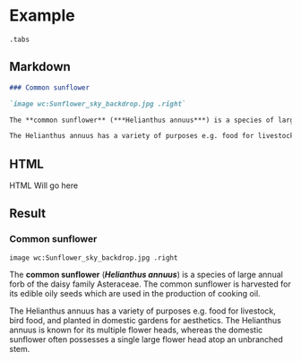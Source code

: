 
# Example
`.tabs`

## Markdown

```markdown
### Common sunflower

`image wc:Sunflower_sky_backdrop.jpg .right`

The **common sunflower** (***Helianthus annuus***) is a species of large annual forb of the daisy family Asteraceae. The common sunflower is harvested for its edible oily seeds which are used in the production of cooking oil. 

The Helianthus annuus has a variety of purposes e.g. food for livestock, bird food, and planted in domestic gardens for aesthetics. The Helianthus annuus is known for its multiple flower heads, whereas the domestic sunflower often possesses a single large flower head atop an unbranched stem.
```

## HTML

HTML Will go here

## Result

### Common sunflower

`image wc:Sunflower_sky_backdrop.jpg .right`

The **common sunflower** (***Helianthus annuus***) is a species of large annual forb of the daisy family Asteraceae. The common sunflower is harvested for its edible oily seeds which are used in the production of cooking oil. 

The Helianthus annuus has a variety of purposes e.g. food for livestock, bird food, and planted in domestic gardens for aesthetics. The Helianthus annuus is known for its multiple flower heads, whereas the domestic sunflower often possesses a single large flower head atop an unbranched stem.

